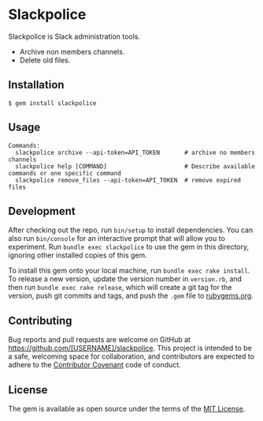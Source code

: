 # Slackpolice

Slackpolice is Slack administration tools.

* Archive non members channels.
* Delete old files.

## Installation

    $ gem install slackpolice

## Usage

```
Commands:
  slackpolice archive --api-token=API_TOKEN       # archive no members channels
  slackpolice help [COMMAND]                      # Describe available commands or one specific command
  slackpolice remove_files --api-token=API_TOKEN  # remove expired files
```

## Development

After checking out the repo, run `bin/setup` to install dependencies. You can also run `bin/console` for an interactive prompt that will allow you to experiment. Run `bundle exec slackpolice` to use the gem in this directory, ignoring other installed copies of this gem.

To install this gem onto your local machine, run `bundle exec rake install`. To release a new version, update the version number in `version.rb`, and then run `bundle exec rake release`, which will create a git tag for the version, push git commits and tags, and push the `.gem` file to [rubygems.org](https://rubygems.org).

## Contributing

Bug reports and pull requests are welcome on GitHub at https://github.com/[USERNAME]/slackpolice. This project is intended to be a safe, welcoming space for collaboration, and contributors are expected to adhere to the [Contributor Covenant](contributor-covenant.org) code of conduct.


## License

The gem is available as open source under the terms of the [MIT License](http://opensource.org/licenses/MIT).

